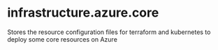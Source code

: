 # infrastructure.azure.core
Stores the resource configuration files for terraform and kubernetes to deploy some core resources on Azure
